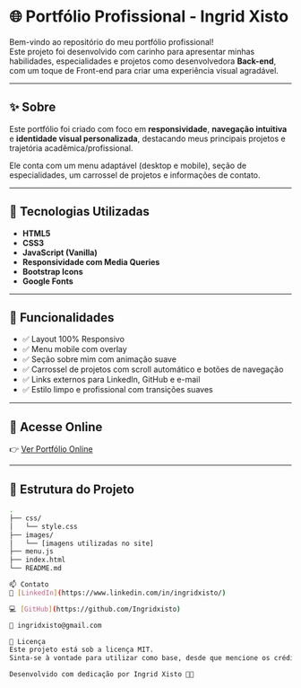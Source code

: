 # 🌐 Portfólio Profissional - Ingrid Xisto

Bem-vindo ao repositório do meu portfólio profissional!  
Este projeto foi desenvolvido com carinho para apresentar minhas habilidades, especialidades e projetos como desenvolvedora **Back-end**, com um toque de Front-end para criar uma experiência visual agradável.

---

## ✨ Sobre

Este portfólio foi criado com foco em **responsividade**, **navegação intuitiva** e **identidade visual personalizada**, destacando meus principais projetos e trajetória acadêmica/profissional.

Ele conta com um menu adaptável (desktop e mobile), seção de especialidades, um carrossel de projetos e informações de contato.

---

## 🚀 Tecnologias Utilizadas

- **HTML5**
- **CSS3**
- **JavaScript (Vanilla)**
- **Responsividade com Media Queries**
- **Bootstrap Icons**
- **Google Fonts**

---

## 🧠 Funcionalidades

- ✅ Layout 100% Responsivo  
- ✅ Menu mobile com overlay  
- ✅ Seção sobre mim com animação suave  
- ✅ Carrossel de projetos com scroll automático e botões de navegação  
- ✅ Links externos para LinkedIn, GitHub e e-mail  
- ✅ Estilo limpo e profissional com transições suaves

---

## 🔗 Acesse Online

👉 [Ver Portfólio Online](https://ingridxisto.github.io/Portfolio-Ingrid/)  

---

## 📁 Estrutura do Projeto

```bash
.
├── css/
│   └── style.css
├── images/
│   └── [imagens utilizadas no site]
├── menu.js
├── index.html
└── README.md

📫 Contato
💼 [LinkedIn](https://www.linkedin.com/in/ingridxisto/)

💻 [GitHub](https://github.com/Ingridxisto)

📧 ingridxisto@gmail.com

📌 Licença
Este projeto está sob a licença MIT.
Sinta-se à vontade para utilizar como base, desde que mencione os créditos. 💜

Desenvolvido com dedicação por Ingrid Xisto 👩‍💻
